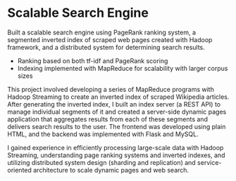 # Scalable Search Engine

Built a scalable search engine using PageRank ranking system, a segmented inverted index of scraped web
pages created with Hadoop framework, and a distributed system for determining search results.

* Ranking based on both tf-idf and PageRank scoring
* Indexing implemented with MapReduce for scalability with larger corpus sizes

This project involved developing a series of MapReduce programs with Hadoop Streaming to create an inverted index of scraped Wikipedia articles. After generating the inverted index, I built an index server (a REST API) to manage individual segments of it and created a server-side dynamic pages application that aggregates results from each of these segments and delivers search results to the user. The frontend was developed using plain HTML, and the backend was implemented with Flask and MySQL. 

I gained experience in efficiently processing large-scale data with Hadoop Streaming, understanding page ranking systems and inverted indexes, and utilizing distributed system design (sharding and replication) and service-oriented architecture to scale dynamic pages and web search.

